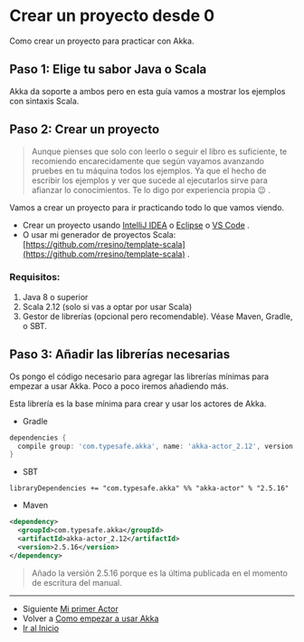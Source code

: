 # Crear un proyecto desde 0

Como crear un proyecto para practicar con Akka.

## Paso 1: Elige tu sabor Java o Scala

Akka da soporte a ambos pero en esta guía vamos a mostrar los ejemplos con sintaxis Scala.

## Paso 2: Crear un proyecto

> Aunque pienses que solo con leerlo o seguir el libro es suficiente, te recomiendo encarecidamente que según vayamos avanzando pruebes en tu máquina todos los ejemplos. Ya que el hecho de escribir los ejemplos y ver que sucede al ejecutarlos sirve para afianzar lo conocimientos. Te lo digo por experiencia propia :wink: .
  
Vamos a crear un proyecto para ir practicando todo lo que vamos viendo. 
- Crear un proyecto usando [IntelliJ IDEA](https://www.jetbrains.com/idea/) o [Eclipse](https://www.eclipse.org/) o [VS Code](https://code.visualstudio.com/) .
- O usar mi generador de proyectos Scala: [https://github.com/rresino/template-scala​](https://github.com/rresino/template-scala​) .

### Requisitos:
1. Java 8 o superior
2. Scala 2.12 (solo si vas a optar por usar Scala)
3. Gestor de librerías (opcional pero recomendable). Véase Maven, Gradle, o SBT.

## Paso 3: Añadir las librerías necesarias
Os pongo el código necesario para agregar las librerías mínimas para empezar a usar Akka. Poco a poco iremos añadiendo más.

Esta librería es la base mínima para crear y usar los actores de Akka.

- Gradle

```groovy
dependencies {
  compile group: 'com.typesafe.akka', name: 'akka-actor_2.12', version: '2.5.16'
}
```

- SBT

```
libraryDependencies += "com.typesafe.akka" %% "akka-actor" % "2.5.16"
```

- Maven

```xml
<dependency>
  <groupId>com.typesafe.akka</groupId>
  <artifactId>akka-actor_2.12</artifactId>
  <version>2.5.16</version>
</dependency>
```

> Añado la versión 2.5.16 porque es la última publicada en el momento de escritura del manual.

---

- Siguiente [Mi primer Actor](./03_my_first_actor.md)
- Volver a [Como empezar a usar Akka](./book/01_how_to_begin.md)
- [Ir al Inicio](../README.md) 
